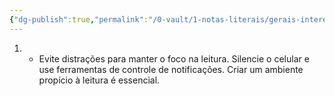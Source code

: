```yaml
---
{"dg-publish":true,"permalink":"/0-vault/1-notas-literais/gerais-interesses/esconda-o-celular-de-voce-mesmo/","dgHomeLink":true,"dgShowLocalGraph":true,"dgShowFileTree":true,"dgEnableSearch":true,"noteIcon":""}
---
```


1. - Evite distrações para manter o foco na leitura. Silencie o celular e use ferramentas de controle de notificações. Criar um ambiente propício à leitura é essencial.